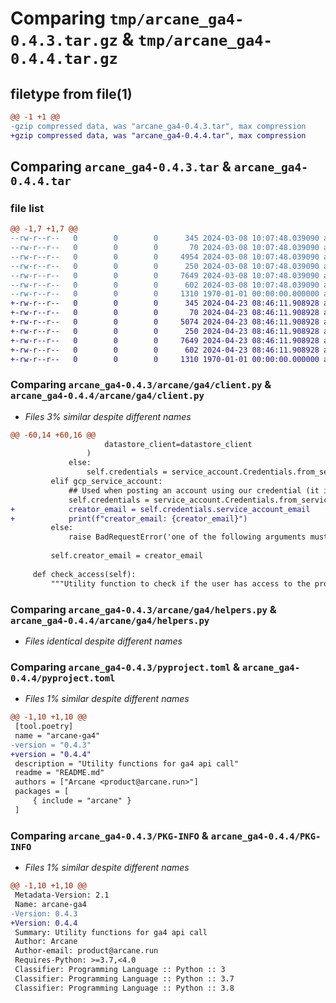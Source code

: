 # Comparing `tmp/arcane_ga4-0.4.3.tar.gz` & `tmp/arcane_ga4-0.4.4.tar.gz`

## filetype from file(1)

```diff
@@ -1 +1 @@
-gzip compressed data, was "arcane_ga4-0.4.3.tar", max compression
+gzip compressed data, was "arcane_ga4-0.4.4.tar", max compression
```

## Comparing `arcane_ga4-0.4.3.tar` & `arcane_ga4-0.4.4.tar`

### file list

```diff
@@ -1,7 +1,7 @@
--rw-r--r--   0        0        0      345 2024-03-08 10:07:48.039090 arcane_ga4-0.4.3/README.md
--rw-r--r--   0        0        0       70 2024-03-08 10:07:48.039090 arcane_ga4-0.4.3/arcane/ga4/__init__.py
--rw-r--r--   0        0        0     4954 2024-03-08 10:07:48.039090 arcane_ga4-0.4.3/arcane/ga4/client.py
--rw-r--r--   0        0        0      250 2024-03-08 10:07:48.039090 arcane_ga4-0.4.3/arcane/ga4/exception.py
--rw-r--r--   0        0        0     7649 2024-03-08 10:07:48.039090 arcane_ga4-0.4.3/arcane/ga4/helpers.py
--rw-r--r--   0        0        0      602 2024-03-08 10:07:48.039090 arcane_ga4-0.4.3/pyproject.toml
--rw-r--r--   0        0        0     1310 1970-01-01 00:00:00.000000 arcane_ga4-0.4.3/PKG-INFO
+-rw-r--r--   0        0        0      345 2024-04-23 08:46:11.908928 arcane_ga4-0.4.4/README.md
+-rw-r--r--   0        0        0       70 2024-04-23 08:46:11.908928 arcane_ga4-0.4.4/arcane/ga4/__init__.py
+-rw-r--r--   0        0        0     5074 2024-04-23 08:46:11.908928 arcane_ga4-0.4.4/arcane/ga4/client.py
+-rw-r--r--   0        0        0      250 2024-04-23 08:46:11.908928 arcane_ga4-0.4.4/arcane/ga4/exception.py
+-rw-r--r--   0        0        0     7649 2024-04-23 08:46:11.908928 arcane_ga4-0.4.4/arcane/ga4/helpers.py
+-rw-r--r--   0        0        0      602 2024-04-23 08:46:11.908928 arcane_ga4-0.4.4/pyproject.toml
+-rw-r--r--   0        0        0     1310 1970-01-01 00:00:00.000000 arcane_ga4-0.4.4/PKG-INFO
```

### Comparing `arcane_ga4-0.4.3/arcane/ga4/client.py` & `arcane_ga4-0.4.4/arcane/ga4/client.py`

 * *Files 3% similar despite different names*

```diff
@@ -60,14 +60,16 @@
                     datastore_client=datastore_client
                 )
             else:
                 self.credentials = service_account.Credentials.from_service_account_file(gcp_service_account, scopes=scopes)
         elif gcp_service_account:
             ## Used when posting an account using our credential (it is not yet in our database)
             self.credentials = service_account.Credentials.from_service_account_file(gcp_service_account, scopes=scopes)
+            creator_email = self.credentials.service_account_email
+            print(f"creator_email: {creator_email}")
         else:
             raise BadRequestError('one of the following arguments must be specified: gcp_service_account and (google_ads_account or base_account or user_email)')
 
         self.creator_email = creator_email
 
     def check_access(self):
         """Utility function to check if the user has access to the property (call get_property_name)"""
```

### Comparing `arcane_ga4-0.4.3/arcane/ga4/helpers.py` & `arcane_ga4-0.4.4/arcane/ga4/helpers.py`

 * *Files identical despite different names*

### Comparing `arcane_ga4-0.4.3/pyproject.toml` & `arcane_ga4-0.4.4/pyproject.toml`

 * *Files 1% similar despite different names*

```diff
@@ -1,10 +1,10 @@
 [tool.poetry]
 name = "arcane-ga4"
-version = "0.4.3"
+version = "0.4.4"
 description = "Utility functions for ga4 api call"
 readme = "README.md"
 authors = ["Arcane <product@arcane.run>"]
 packages = [
     { include = "arcane" }
 ]
```

### Comparing `arcane_ga4-0.4.3/PKG-INFO` & `arcane_ga4-0.4.4/PKG-INFO`

 * *Files 1% similar despite different names*

```diff
@@ -1,10 +1,10 @@
 Metadata-Version: 2.1
 Name: arcane-ga4
-Version: 0.4.3
+Version: 0.4.4
 Summary: Utility functions for ga4 api call
 Author: Arcane
 Author-email: product@arcane.run
 Requires-Python: >=3.7,<4.0
 Classifier: Programming Language :: Python :: 3
 Classifier: Programming Language :: Python :: 3.7
 Classifier: Programming Language :: Python :: 3.8
```

